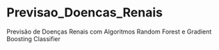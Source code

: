 # Previsao_Doencas_Renais
Previsão de Doenças Renais com Algoritmos Random Forest e Gradient Boosting Classifier
